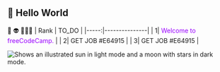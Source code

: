 ## **👋 Hello World**
🧐  👽  🙈🙉🙊
| Rank |     TO_DO     |
|-----:|---------------|
|     1|    <font color="#9900FF"> Welcome to freeCodeCamp. </font>  |
|     2|    GET JOB #E64915   |
|     3|    GET JOB  #E64915  |

<picture>
  <source media="(prefers-color-scheme: dark)" srcset="https://www.cdc.gov/diabetes/images/library/features/GettyImages-90695610_Diabetes-Feet.jpg?_=83379">
  <source media="(prefers-color-scheme: light)" srcset="https://www.cdc.gov/diabetes/images/library/features/GettyImages-90695610_Diabetes-Feet.jpg?_=83379">
  <img alt="Shows an illustrated sun in light mode and a moon with stars in dark mode."https://www.cdc.gov/diabetes/images/library/features/GettyImages-90695610_Diabetes-Feet.jpg?_=83379">
</picture>
